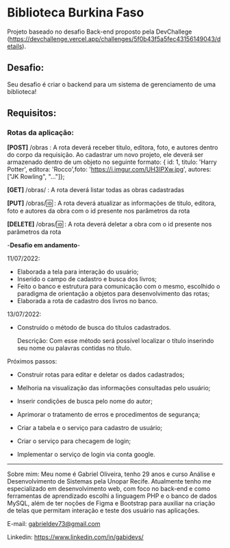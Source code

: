 <h1>Biblioteca Burkina Faso</h1>



Projeto baseado no desafio Back-end proposto pela DevChallege (https://devchallenge.vercel.app/challenges/5f0b43f5a5fec43156149043/details).

<h2>Desafio:</h2>

Seu desafio é criar o backend para um sistema de gerenciamento de uma biblioteca!

## Requisitos:

### Rotas da aplicação:

**[POST]** /obras : A rota deverá receber titulo, editora, foto, e autores dentro do corpo da requisição. Ao cadastrar um novo projeto, ele deverá ser armazenado dentro de um objeto no seguinte formato: { id: 1, titulo: 'Harry Potter', editora: 'Rocco',foto: 'https://i.imgur.com/UH3IPXw.jpg', autores: ["JK Rowling", "..."]};

**[GET]** /obras/ : A rota deverá listar todas as obras cadastradas

**[PUT]** /obras/🆔 : A rota deverá atualizar as informações de titulo, editora, foto e autores da obra com o id presente nos parâmetros da rota

**[DELETE]** /obras/🆔 : A rota deverá deletar a obra com o id presente nos parâmetros da rota



-**Desafio em andamento**-

11/07/2022: 

- Elaborada a tela para interação do usuário;
- Inserido o campo de cadastro e busca dos livros; 
- Feito o banco e estrutura para comunicação com o mesmo, escolhido o paradigma de orientação a objetos para desenvolvimento das rotas;
- Elaborada a rota de cadastro dos livros no banco.



13/07/2022:

- Construído o método de busca do títulos cadastrados.

  Descrição: Com esse método será possível localizar o título inserindo seu nome ou palavras contidas no título.

Próximos passos: 

- Construir rotas para editar e deletar os dados cadastrados;

- Melhoria na visualização das informações consultadas pelo usuário;

- Inserir condições de busca pelo nome do autor; 

- Aprimorar o tratamento de erros e procedimentos de segurança;

- Criar a tabela e o serviço para cadastro de usuário;

-  Criar o serviço para checagem de login;

- Implementar o serviço de login via conta google.

  

________________________________________________________________________________________________________________________________________________________________________________________________________________________________________________

Sobre mim: Meu nome é Gabriel Oliveira, tenho 29 anos e curso Análise e Desenvolvimento de Sistemas pela Unopar Recife. Atualmente tenho me especializado em desenvolvimento web, com foco no back-end e como ferramentas de aprendizado escolhi a linguagem PHP e o banco de dados MySQL, além de ter noções de Figma e Bootstrap para auxiliar na criação de telas que permitam interação e teste dos usuário nas aplicações.

E-mail: gabrieldev73@gmail.com

Linkedin: https://www.linkedin.com/in/gabidevs/